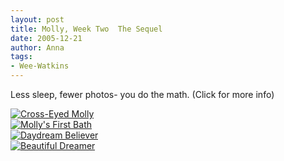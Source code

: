 ```yaml
---
layout: post
title: Molly, Week Two  The Sequel
date: 2005-12-21
author: Anna
tags:
- Wee-Watkins
---
```


Less sleep, fewer photos- you do the math. (Click for more info)

<div class="figure"><a href="http://www.flickr.com/photo.gne?id=76116672"><img class="photo" src="http://static.flickr.com/38/76116672_779310dc84.jpg" alt="Cross-Eyed Molly" border="0"></a></div>

<div class="figure"><a href="http://www.flickr.com/photo.gne?id=76118275"><img class="photo" src="http://static.flickr.com/41/76118275_ba6e21a417.jpg" alt="Molly's First Bath" border="0"></a></div>

<div class="figure"><a href="http://www.flickr.com/photo.gne?id=76117755"><img class="photo" src="http://static.flickr.com/41/76117755_83745d8f81.jpg" alt="Daydream Believer" border="0"></a></div>

<div class="figure"><a href="http://www.flickr.com/photo.gne?id=76117251"><img class="photo" src="http://static.flickr.com/6/76117251_cb0c14d8f5.jpg" alt="Beautiful Dreamer" border="0"></a></div>